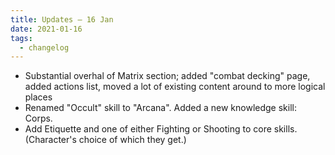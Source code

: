 ```yaml
---
title: Updates – 16 Jan
date: 2021-01-16
tags:
  - changelog
---
```


* Substantial overhal of Matrix section; added "combat decking" page, added actions list, moved a lot of existing content around to more logical places
* Renamed "Occult" skill to "Arcana". Added a new knowledge skill: Corps.
* Add Etiquette and one of either Fighting or Shooting to core skills. (Character's choice of which they get.)

<!--more-->